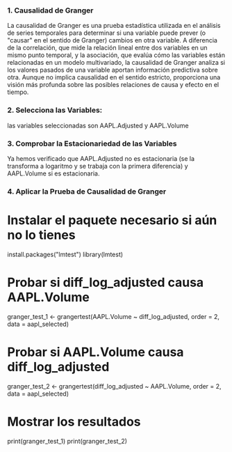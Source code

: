 ### 1. Causalidad de Granger
La causalidad de Granger es una prueba estadística utilizada en el análisis de series temporales para determinar si una variable puede prever (o "causar" en el sentido de Granger) cambios en otra variable. 
A diferencia de la correlación, que mide la relación lineal entre dos variables en un mismo punto temporal, y la asociación, que evalúa cómo las variables están relacionadas en un modelo multivariado, la causalidad de Granger analiza si los valores pasados de una variable aportan información predictiva sobre otra. 
Aunque no implica causalidad en el sentido estricto, proporciona una visión más profunda sobre las posibles relaciones de causa y efecto en el tiempo.

### 2. Selecciona las Variables:
las variables seleccionadas son AAPL.Adjusted y AAPL.Volume

### 3. Comprobar la Estacionariedad de las Variables
Ya hemos verificado que AAPL.Adjusted no es estacionaria (se la transforma a logaritmo y se trabaja con la primera diferencia) y AAPL.Volume si es estacionaria.

### 4. Aplicar la Prueba de Causalidad de Granger
# Instalar el paquete necesario si aún no lo tienes
install.packages("lmtest")
library(lmtest)

# Probar si diff_log_adjusted causa AAPL.Volume
granger_test_1 <- grangertest(AAPL.Volume ~ diff_log_adjusted, order = 2, data = aapl_selected)

# Probar si AAPL.Volume causa diff_log_adjusted
granger_test_2 <- grangertest(diff_log_adjusted ~ AAPL.Volume, order = 2, data = aapl_selected)

# Mostrar los resultados
print(granger_test_1)
print(granger_test_2)
